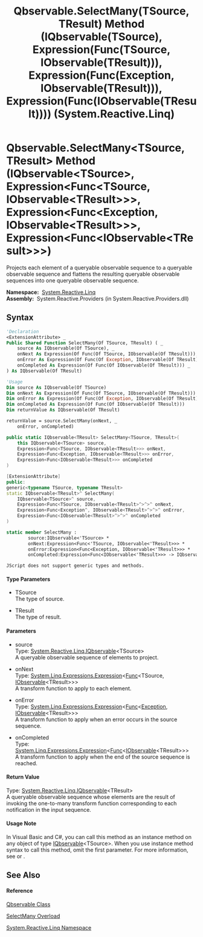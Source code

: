 ﻿---
title: Qbservable.SelectMany(TSource, TResult) Method (IQbservable(TSource), Expression(Func(TSource, IObservable(TResult))), Expression(Func(Exception, IObservable(TResult))), Expression(Func(IObservable(TResult)))) (System.Reactive.Linq)
TOCTitle: SelectMany(TSource, TResult) Method (IQbservable(TSource), Expression(Func(TSource, IObservable(TResult))), Expression(Func(Exception, IObservable(TResult))), Expression(Func(IObservable(TResult))))
ms:assetid: M:System.Reactive.Linq.Qbservable.SelectMany``2(System.Reactive.Linq.IQbservable{``0},System.Linq.Expressions.Expression{System.Func{``0,System.IObservable{``1}}},System.Linq.Expressions.Expression{System.Func{System.Exception,System.IObservable{``1}}},System.Linq.Expressions.Expression{System.Func{System.IObservable{``1}}})
ms:mtpsurl: https://msdn.microsoft.com/en-us/library/Hh229529(v=VS.103)
ms:contentKeyID: 36068945
ms.date: 06/28/2011
mtps_version: v=VS.103
dev_langs:
- vb
- csharp
- c++
- fsharp
- jscript
---

# Qbservable.SelectMany\<TSource, TResult\> Method (IQbservable\<TSource\>, Expression\<Func\<TSource, IObservable\<TResult\>\>\>, Expression\<Func\<Exception, IObservable\<TResult\>\>\>, Expression\<Func\<IObservable\<TResult\>\>\>)

Projects each element of a queryable observable sequence to a queryable observable sequence and flattens the resulting queryable observable sequences into one queryable observable sequence.

**Namespace:**  [System.Reactive.Linq](hh211929\(v=vs.103\).md)  
**Assembly:**  System.Reactive.Providers (in System.Reactive.Providers.dll)

## Syntax

``` vb
'Declaration
<ExtensionAttribute> _
Public Shared Function SelectMany(Of TSource, TResult) ( _
    source As IQbservable(Of TSource), _
    onNext As Expression(Of Func(Of TSource, IObservable(Of TResult))), _
    onError As Expression(Of Func(Of Exception, IObservable(Of TResult))), _
    onCompleted As Expression(Of Func(Of IObservable(Of TResult))) _
) As IQbservable(Of TResult)
```

``` vb
'Usage
Dim source As IQbservable(Of TSource)
Dim onNext As Expression(Of Func(Of TSource, IObservable(Of TResult)))
Dim onError As Expression(Of Func(Of Exception, IObservable(Of TResult)))
Dim onCompleted As Expression(Of Func(Of IObservable(Of TResult)))
Dim returnValue As IQbservable(Of TResult)

returnValue = source.SelectMany(onNext, _
    onError, onCompleted)
```

``` csharp
public static IQbservable<TResult> SelectMany<TSource, TResult>(
    this IQbservable<TSource> source,
    Expression<Func<TSource, IObservable<TResult>>> onNext,
    Expression<Func<Exception, IObservable<TResult>>> onError,
    Expression<Func<IObservable<TResult>>> onCompleted
)
```

``` c++
[ExtensionAttribute]
public:
generic<typename TSource, typename TResult>
static IQbservable<TResult>^ SelectMany(
    IQbservable<TSource>^ source, 
    Expression<Func<TSource, IObservable<TResult>^>^>^ onNext, 
    Expression<Func<Exception^, IObservable<TResult>^>^>^ onError, 
    Expression<Func<IObservable<TResult>^>^>^ onCompleted
)
```

``` fsharp
static member SelectMany : 
        source:IQbservable<'TSource> * 
        onNext:Expression<Func<'TSource, IObservable<'TResult>>> * 
        onError:Expression<Func<Exception, IObservable<'TResult>>> * 
        onCompleted:Expression<Func<IObservable<'TResult>>> -> IQbservable<'TResult> 
```

``` jscript
JScript does not support generic types and methods.
```

#### Type Parameters

  - TSource  
    The type of source.

<!-- end list -->

  - TResult  
    The type of result.

#### Parameters

  - source  
    Type: [System.Reactive.Linq.IQbservable](hh229328\(v=vs.103\).md)\<TSource\>  
    A queryable observable sequence of elements to project.  

<!-- end list -->

  - onNext  
    Type: [System.Linq.Expressions.Expression](https://msdn.microsoft.com/en-us/library/Bb335710)\<[Func](https://msdn.microsoft.com/en-us/library/Bb549151)\<TSource, [IObservable](https://msdn.microsoft.com/en-us/library/Dd990377)\<TResult\>\>\>  
    A transform function to apply to each element.  

<!-- end list -->

  - onError  
    Type: [System.Linq.Expressions.Expression](https://msdn.microsoft.com/en-us/library/Bb335710)\<[Func](https://msdn.microsoft.com/en-us/library/Bb549151)\<[Exception](https://msdn.microsoft.com/en-us/library/c18k6c59), [IObservable](https://msdn.microsoft.com/en-us/library/Dd990377)\<TResult\>\>\>  
    A transform function to apply when an error occurs in the source sequence.  

<!-- end list -->

  - onCompleted  
    Type: [System.Linq.Expressions.Expression](https://msdn.microsoft.com/en-us/library/Bb335710)\<[Func](https://msdn.microsoft.com/en-us/library/Bb534960)\<[IObservable](https://msdn.microsoft.com/en-us/library/Dd990377)\<TResult\>\>\>  
    A transform function to apply when the end of the source sequence is reached.  

#### Return Value

Type: [System.Reactive.Linq.IQbservable](hh229328\(v=vs.103\).md)\<TResult\>  
A queryable observable sequence whose elements are the result of invoking the one-to-many transform function corresponding to each notification in the input sequence.  

#### Usage Note

In Visual Basic and C\#, you can call this method as an instance method on any object of type [IQbservable](hh229328\(v=vs.103\).md)\<TSource\>. When you use instance method syntax to call this method, omit the first parameter. For more information, see [](https://msdn.microsoft.com/en-us/library/Bb384936) or [](https://msdn.microsoft.com/en-us/library/Bb383977).

## See Also

#### Reference

[Qbservable Class](hh211693\(v=vs.103\).md)

[SelectMany Overload](hh229217\(v=vs.103\).md)

[System.Reactive.Linq Namespace](hh211929\(v=vs.103\).md)

